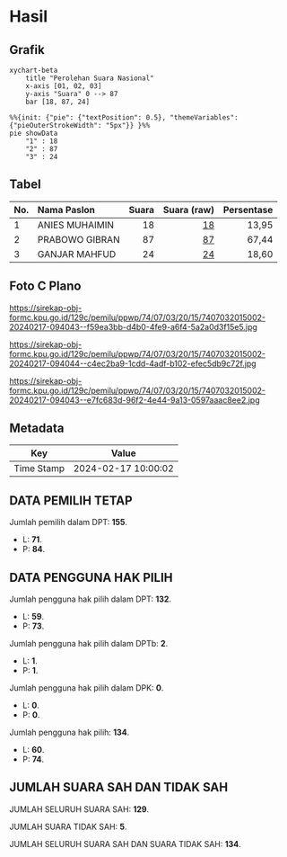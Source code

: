 # Hasil

## Grafik

```mermaid
xychart-beta
    title "Perolehan Suara Nasional"
    x-axis [01, 02, 03]
    y-axis "Suara" 0 --> 87
    bar [18, 87, 24]
```

```mermaid
%%{init: {"pie": {"textPosition": 0.5}, "themeVariables": {"pieOuterStrokeWidth": "5px"}} }%%
pie showData
    "1" : 18
    "2" : 87
    "3" : 24
```

## Tabel

| No. | Nama Paslon    | Suara | Suara (raw) | Persentase |
|:--- |:-------------- | -----:| -----------:| ----------:|
| 1   | ANIES MUHAIMIN | 18    | [18][p-1]   | 13,95      |
| 2   | PRABOWO GIBRAN | 87    | [87][p-2]   | 67,44      |
| 3   | GANJAR MAHFUD  | 24    | [24][p-3]   | 18,60      |


[p-1]: https://github.com/gigit-pemilu/pemilu-2024/blob/main/pilpres/hitung-suara/sub/74-sulawesi-tenggara/sub/07-wakatobi/sub/03-tomia/sub/2015-patua/sub/002-tps/sub/paslon-1.txt
[p-2]: https://github.com/gigit-pemilu/pemilu-2024/blob/main/pilpres/hitung-suara/sub/74-sulawesi-tenggara/sub/07-wakatobi/sub/03-tomia/sub/2015-patua/sub/002-tps/sub/paslon-2.txt
[p-3]: https://github.com/gigit-pemilu/pemilu-2024/blob/main/pilpres/hitung-suara/sub/74-sulawesi-tenggara/sub/07-wakatobi/sub/03-tomia/sub/2015-patua/sub/002-tps/sub/paslon-3.txt

## Foto C Plano

https://sirekap-obj-formc.kpu.go.id/129c/pemilu/ppwp/74/07/03/20/15/7407032015002-20240217-094043--f59ea3bb-d4b0-4fe9-a6f4-5a2a0d3f15e5.jpg

https://sirekap-obj-formc.kpu.go.id/129c/pemilu/ppwp/74/07/03/20/15/7407032015002-20240217-094044--c4ec2ba9-1cdd-4adf-b102-efec5db9c72f.jpg

https://sirekap-obj-formc.kpu.go.id/129c/pemilu/ppwp/74/07/03/20/15/7407032015002-20240217-094043--e7fc683d-96f2-4e44-9a13-0597aaac8ee2.jpg


## Metadata

| Key        | Value               |
| ---------- | ------------------- |
| Time Stamp | 2024-02-17 10:00:02 |


## DATA PEMILIH TETAP

Jumlah pemilih dalam DPT: **155**.
 * L: **71**.
 * P: **84**.

## DATA PENGGUNA HAK PILIH

Jumlah pengguna hak pilih dalam DPT: **132**.
 * L: **59**.
 * P: **73**.

Jumlah pengguna hak pilih dalam DPTb: **2**.
 * L: **1**.
 * P: **1**.

Jumlah pengguna hak pilih dalam DPK: **0**.
 * L: **0**.
 * P: **0**.

Jumlah pengguna hak pilih: **134**.
 * L: **60**.
 * P: **74**.

## JUMLAH SUARA SAH DAN TIDAK SAH

JUMLAH SELURUH SUARA SAH: **129**.

JUMLAH SUARA TIDAK SAH: **5**.

JUMLAH SELURUH SUARA SAH DAN SUARA TIDAK SAH: **134**.


